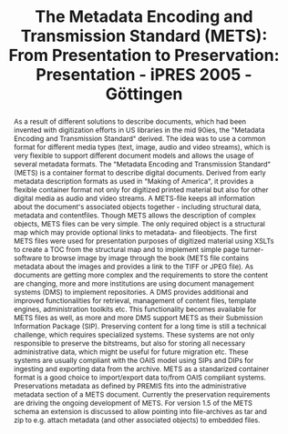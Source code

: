 ---
abstract: 'As a result of different solutions to describe documents, which had been
  invented with digitization efforts in US libraries in the mid 90ies, the "Metadata
  Encoding and Transmission Standard" derived. The idea was to use a common format
  for different media types (text, image, audio and video streams), which is very
  flexible to support different document models and allows the usage of several metadata
  formats. The "Metadata Encoding and Transmission Standard" (METS) is a container
  format to describe digital documents. Derived from early metadata description formats
  as used in "Making of America", it provides a flexible container format not only
  for digitized printed material but also for other digital media as audio and video
  streams. A METS-file keeps all information about the document''s associated objects
  together - including structural data, metadata and contentfiles. Though METS allows
  the description of complex objects, METS files can be very simple. The only required
  object is a structural map which may provide optional links to metadata- and fileobjects.

  The first METS files were used for presentation purposes of digitized material using
  XSLTs to create a TOC from the structural map and to implement simple page turner-software
  to browse image by image through the book (METS file contains metadata about the
  images and provides a link to the TIFF or JPEG file). As documents are getting more
  complex and the requirements to store the content are changing, more and more institutions
  are using document management systems (DMS) to implement repositories. A DMS provides
  additional and improved functionalities for retrieval, management of content files,
  template engines, administration toolkits etc. This functionality becomes available
  for METS files as well, as more and more DMS support METS as their Submission Information
  Package (SIP).

  Preserving content for a long time is still a technical challenge, which requires
  specialized systems. These systems are not only responsible to preserve the bitstreams,
  but also for storing all necessary administrative data, which might be useful for
  future migration etc. These systems are usually compliant with the OAIS model using
  SIPs and DIPs for ingesting and exporting data from the archive. METS as a standarized
  container format is a good choice to import/export data to/from OAIS compliant systems.
  Preservations metadata as defined by PREMIS fits into the administrative metadata
  section of a METS document. Currently the preservation requirements are driving
  the ongoing development of METS. For version 1.5 of the METS schema an extension
  is discussed to allow pointing into file-archives as tar and zip to e.g. attach
  metadata (and other associated objects) to embedded files. '
creators:
- Enders, Markus
date: null
document_url: https://services.phaidra.univie.ac.at/api/object/o:295046/download
grand_parent: iPRES
institutions: []
keywords:
- göttingen
landing_page_url: https://phaidra.univie.ac.at/o:295046
language: eng
layout: publication
license: CC BY-SA 3.0 AT
notes_url: null
parent: iPRES 2005
presentation_url: null
size: 86540
source_name: iPRES
title: 'The Metadata Encoding and Transmission Standard (METS): From Presentation
  to Preservation: Presentation - iPRES 2005 - Göttingen'
type: paper
year: 2005
---